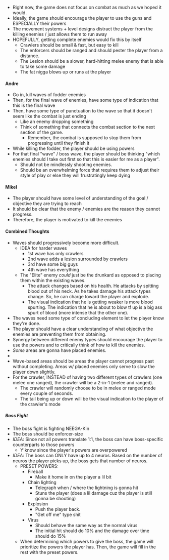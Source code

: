 
- Right now, the game does not focus on combat as much as we hoped it would.
- Ideally, the game should encourage the player to use the guns and ESPECIALLY their powers
- The movement systems + level designs distract the player from the killing enemies / just allows them to run away
- HOPEFULLY, getting complete enemies would fix this by itself
	- Crawlers should be small & fast, but easy to kill
	- The enforcers should be ranged and should pester the player from a distance.
	- The Lesion should be a slower, hard-hitting melee enemy that is able to take some damage
	- The fat nigga blows up or runs at the player

#### Andre
- Go in, kill waves of fodder enemies
- Then, for the final wave of enemies, have some type of indication that this is the final wave
- Then, have some type of punctuation to the wave so that it doesn't seem like the combat is just ending
	- Like an enemy dropping something
	- Think of something that connects the combat section to the next section of the game.
		- Remember, the combat is supposed to stop them from progressing until they finish it
- While killing the fodder, the player should be using powers
- For that final "wave" / boss wave, the player should be thinking "which enemies should I take out first so that this is easier for me as a player".
	- Should not be mindlessly shooting enemies.
	- Should be an overwhelming force that requires them to adjust their style of play or else they will frustratingly keep dying

#### Mikel
- The player should have some level of understanding of the goal / objective they are trying to reach
- It should be clear that the enemy / enemies are the reason they cannot progress.
- Therefore, the player is motivated to kill the enemies

#### Combined Thoughts
- Waves should progressively become more difficult.
	- IDEA for harder waves
		- 1st wave has only crawlers
		- 2nd wave adds a lesion surrounded by crawlers
		- 3rd have some big guys
		- 4th wave has everything
	- The "Elite" enemy *could* just be the drunkard as opposed to placing them within the existing waves.
		- The attack changes based on his health. He attacks by spitting blood out of his neck. As he takes damage his attack types change. So, he can charge toward the player and explode.
		- The visual indication that he is getting weaker is more blood spurting. The indication that he is about to blow tf up is a big ass spurt of blood (more intense that the other one).
- The waves need some type of concluding element to let the player know they're done.
- The player should have a clear understanding of what objective the enemies are preventing them from obtaining.
- Synergy between different enemy types should encourage the player to use the powers and to critically think of how to kill the enemies.
- *Some* areas are gonna have placed enemies.
-
- Wave-based areas should be areas the player cannot progress past without completing. Areas w/ placed enemies only serve to slow the player down slightly.
- For the crawler, INSTEAD of having two different types of crawlers (one melee one ranged), the crawler will be a 2-in-1 (melee and ranged).
	- The crawler will randomly choose to be in melee or ranged mode every couple of seconds.
	- The tail being up or down will be the visual indication to the player of the crawler's mode

##### Boss Fight
- The boss fight is fighting NEEGA-Kin
- The boss should be enforcer-size
- *IDEA*: Since not all powers translate 1:1, the boss can have boss-specific counterparts to those powers
	- Y'know since the player's powers are overpowered
- *IDEA*: The boss can ONLY have up to 4 neuros. Based on the number of neuros the player picks up, the boss gets that number of neuros.
	- PRESET POWERS:
		- Fireball
			- Make it home in on the player a lil bit
		- Chain lighting
			- Telegraph when / where the lightning is gonna hit
			- Stuns the player (does a lil damage cuz the player is still gonna be shooting)
		- Explosion
			- Push the player back.
			- "Get off me" type shit
		- Virus
			- Should behave the same way as the normal virus
			- The initial hit should do 10% and the damage over time should do 15%
	- When determining which powers to give the boss, the game will prioritize the powers the player has. Then, the game will fill in the rest with the preset powers.
